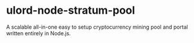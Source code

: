 # ulord-node-stratum-pool
A scalable all-in-one easy to setup cryptocurrency mining pool and portal written entirely in Node.js.
